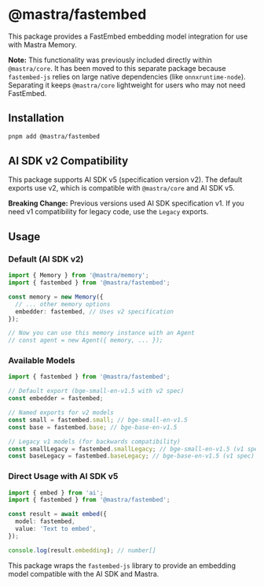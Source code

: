 # @mastra/fastembed

This package provides a FastEmbed embedding model integration for use with Mastra Memory.

**Note:** This functionality was previously included directly within `@mastra/core`. It has been moved to this separate package because `fastembed-js` relies on large native dependencies (like `onnxruntime-node`). Separating it keeps `@mastra/core` lightweight for users who may not need FastEmbed.

## Installation

```bash
pnpm add @mastra/fastembed
```

## AI SDK v2 Compatibility

This package supports AI SDK v5 (specification version v2). The default exports use v2, which is compatible with `@mastra/core` and AI SDK v5.

**Breaking Change:** Previous versions used AI SDK specification v1. If you need v1 compatibility for legacy code, use the `Legacy` exports.

## Usage

### Default (AI SDK v2)

```typescript
import { Memory } from '@mastra/memory';
import { fastembed } from '@mastra/fastembed';

const memory = new Memory({
  // ... other memory options
  embedder: fastembed, // Uses v2 specification
});

// Now you can use this memory instance with an Agent
// const agent = new Agent({ memory, ... });
```

### Available Models

```typescript
import { fastembed } from '@mastra/fastembed';

// Default export (bge-small-en-v1.5 with v2 spec)
const embedder = fastembed;

// Named exports for v2 models
const small = fastembed.small; // bge-small-en-v1.5
const base = fastembed.base; // bge-base-en-v1.5

// Legacy v1 models (for backwards compatibility)
const smallLegacy = fastembed.smallLegacy; // bge-small-en-v1.5 (v1 spec)
const baseLegacy = fastembed.baseLegacy; // bge-base-en-v1.5 (v1 spec)
```

### Direct Usage with AI SDK v5

```typescript
import { embed } from 'ai';
import { fastembed } from '@mastra/fastembed';

const result = await embed({
  model: fastembed,
  value: 'Text to embed',
});

console.log(result.embedding); // number[]
```

This package wraps the `fastembed-js` library to provide an embedding model compatible with the AI SDK and Mastra.
